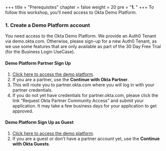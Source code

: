 +++
title = "Prerequisites"
chapter = false
weight = 20
pre = "<b>1. </b>"
+++
To follow this workshop, you’ll need access to Okta Demo Platform.

### 1. Create a Demo Platform account
You need access to the Okta Demo Platform. We provide an Auth0 Tenant via demo.okta.com. Otherwise, please sign-up for a new Auth0 Tenant, as we use some features that are only available as part of the 30 Day Free Trial (for the Business Login UseCase).

#### Demo Platform Partner Sign Up

1. [Click here to access the demo platform](https://demo.okta.com/).
2. If you are a partner, use the **Continue with Okta Partner**. 
3. This will route you to partner.okta.com where you will log in with your partner credentials.
4. If you do not yet have credentials for partner.okta.com, please click the link “Request Okta Partner Community Access” and submit your application. It may take a few business days for your application to get approved.

#### Demo Platform Sign Up as Guest
1. [Click here to access the demo platform](https://demo.okta.com/).
2. If you are a guest or don't have a partner account yet, use the **Continue with Okta Guests**.